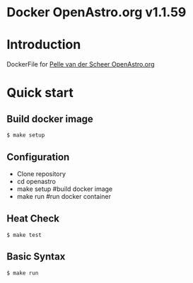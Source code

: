 Docker OpenAstro.org v1.1.59
============================================

# Introduction

DockerFile for [Pelle van der Scheer OpenAstro.org](https://launchpad.net/~pellesimon/+archive/ubuntu/ppa)

# Quick start

## Build docker image
```
$ make setup

```

## Configuration
- Clone repository
- cd openastro
- make setup #build docker image
- make run #run docker container

## Heat Check
```
$ make test

```

## Basic Syntax

```
$ make run
```


